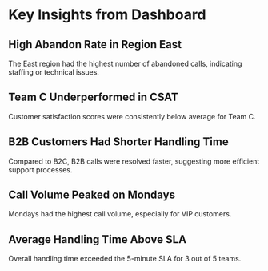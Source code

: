 # Key Insights from  Dashboard

## High Abandon Rate in Region East
The East region had the highest number of abandoned calls, indicating staffing or technical issues.

## Team C Underperformed in CSAT
Customer satisfaction scores were consistently below average for Team C.

## B2B Customers Had Shorter Handling Time
Compared to B2C, B2B calls were resolved faster, suggesting more efficient support processes.

## Call Volume Peaked on Mondays
Mondays had the highest call volume, especially for VIP customers.

## Average Handling Time Above SLA
Overall handling time exceeded the 5-minute SLA for 3 out of 5 teams.
